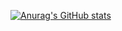 [![Anurag's GitHub stats](https://github-readme-stats.vercel.app/api?username=BEC0ME)](https://github.com/anuraghazra/github-readme-stats&count_private=true&theme=nightowl)

